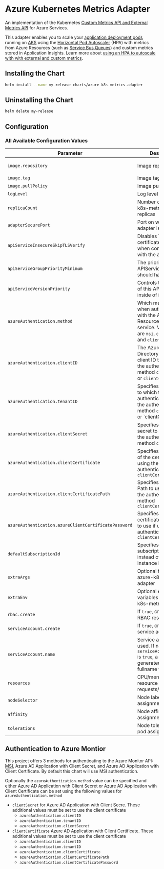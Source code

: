 # Azure Kubernetes Metrics Adapter

An implementation of the Kubernetes [Custom Metrics API and External Metrics API](https://kubernetes.io/docs/tasks/run-application/horizontal-pod-autoscale/#support-for-metrics-apis) for Azure Services. 

This adapter enables you to scale your [application deployment pods](https://kubernetes.io/docs/concepts/workloads/controllers/deployment/) running on [AKS](https://docs.microsoft.com/en-us/azure/aks/) using the [Horizontal Pod Autoscaler](https://kubernetes.io/docs/tasks/run-application/horizontal-pod-autoscale/) (HPA) with metrics from Azure Resources (such as [Service Bus Queues](https://docs.microsoft.com/en-us/azure/service-bus-messaging/service-bus-dotnet-get-started-with-queues)) and custom metrics stored in Application Insights. Learn more about [using an HPA to autoscale with with external and custom metrics](https://kubernetes.io/docs/tasks/run-application/horizontal-pod-autoscale-walkthrough/#autoscaling-on-metrics-not-related-to-kubernetes-objects).

## Installing the Chart

```sh
helm install --name my-release charts/azure-k8s-metrics-adapter
```

## Uninstalling the Chart

```sh
helm delete my-release
```

## Configuration

### All Available Configuration Values

| Parameter | Description | Default |
| --------- | ----------- | ------- |
| `image.repository` | Image repository | `jsturtevant/azure-k8-metrics-adapter-amd64` |
| `image.tag` | Image tag | `latest` |
| `image.pullPolicy` | Image pull policy | `Always` |
| `logLevel` | Log level for V logs | `2` |
| `replicaCount`  | Number of azure-k8s-metrics-adapter replicas  | `1` |
| `adapterSecurePort` | Port on which the adapter is listening | `6443` |
| `apiServiceInsecureSkipTLSVerify` | Disables TLS certificate verification when communicating with the apiService | `true` |
| `apiServiceGroupPriorityMinimum` | The priority the APIService group should have at least | `100` |
| `apiServiceVersionPriority` | Controls the ordering of this API version inside of its group | `100` |
| `azureAuthentication.method` | Which method to use when authenticating with the Azure Resource Monitory service. Valid options are `msi`, `clientSecret`, and `clientCertificate` | `msi` |
| `azureAuthentication.clientID` | The Azure Active Directory Application client ID to use if using the authentication method `clientSecret` or `clientCertificate` | `''` |
| `azureAuthentication.tenantID` | Specifies the Tenant to which to authenticate if using the authentication method `clientSecret` or `clientCertificate | `''` |
| `azureAuthentication.clientSecret` | Specifies the app secret to use if using the authentication method `clientSecret` | `''` |
| `azureAuthentication.clientCertificate` | Specifies the contents of the certificate if using the authentication method `clientCertificate`  | `''` |
| `azureAuthentication.clientCertificatePath` | Specifies certificate Path to use if using the authentication method `clientCertificate`  | `''` |
| `azureAuthentication.azureClientCertificatePassword` | Specifies the certificate password to use  if using the authentication method `clientCertificate`  | `''` |
| `defaultSubscriptionId` | Specifies the subscription to use instead of using Azure Instance Metadata  | `''` |
| `extraArgs` | Optional flags for azure-k8s-metrics-adapter | `{}` |
| `extraEnv` | Optional environment variables for azure-k8s-metrics-adapter | `{}` |
| `rbac.create` | If `true`, create and use RBAC resources | `true` |
| `serviceAccount.create` | If `true`, create a new service account | `true` |
| `serviceAccount.name` | Service account to be used. If not set and `serviceAccount.create` is `true`, a name is generated using the fullname template |  |
| `resources` | CPU/memory resource requests/limits | `requests: {cpu: 10m, memory: 32Mi}` |
| `nodeSelector` | Node labels for pod assignment | `{}` |
| `affinity` | Node affinity for pod assignment | `{}` |
| `tolerations` | Node tolerations for pod assignment | `[]` |

## Authentication to Azure Montior

This project offers 3 methods for authenticating to the Azure Monitor API: [MSI](https://github.com/Azure/azure-k8s-metrics-adapter#using-azure-managed-service-identity-msi), Azure AD Application with Client Secret, and Azure AD Application with Client Certificate. By default this chart will use MSI authentication.

Optionally the `azureAuthentication.method` value can be specified and either Azure AD Application with Client Secret or Azure AD Application with Client Certificate can be set using the following values for `azureAuthentication.method`
- `clientSecret` for Azure AD Application with Client Secre. These additional values must be set to use the client certificate
    - `azureAuthentication.clientID`
    - `azureAuthentication.tenantID`
    - `azureAuthentication.clientSecret`
- `clientCertificate` Azure AD Application with Client Certificate. These additional values must be set to use the client certificate
    - `azureAuthentication.clientID`
    - `azureAuthentication.tenantID`
    - `azureAuthentication.clientCertificate`
    - `azureAuthentication.clientCertificatePath`
    - `azureAuthentication.clientCertificatePassword`
